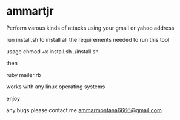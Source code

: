 # ammartjr
Perform varous kinds of attacks using your gmail or yahoo address


run install.sh to install all the requirements needed to run this tool

usage 
chmod +x install.sh
./install.sh

then 

ruby mailer.rb

works with any linux operating systems

enjoy 

any bugs please contact me ammarmontana6666@gmail.com
